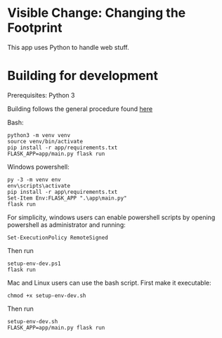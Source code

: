 # Visible Change: Changing the Footprint

This app uses Python to handle web stuff.

# Building for development

Prerequisites: Python 3

Building follows the general procedure found [here](https://docs.microsoft.com/en-us/azure/app-service/containers/quickstart-python)

Bash:

    python3 -m venv venv
    source venv/bin/activate
    pip install -r app/requirements.txt
    FLASK_APP=app/main.py flask run

Windows powershell:

    py -3 -m venv env
    env\scripts\activate
    pip install -r app\requirements.txt
    Set-Item Env:FLASK_APP ".\app\main.py"
    flask run

For simplicity, windows users can enable powershell scripts by opening powershell as administrator and running:

    Set-ExecutionPolicy RemoteSigned

Then run

    setup-env-dev.ps1
    flask run

Mac and Linux users can use the bash script. First make it executable:

    chmod +x setup-env-dev.sh

Then run

    setup-env-dev.sh
    FLASK_APP=app/main.py flask run
